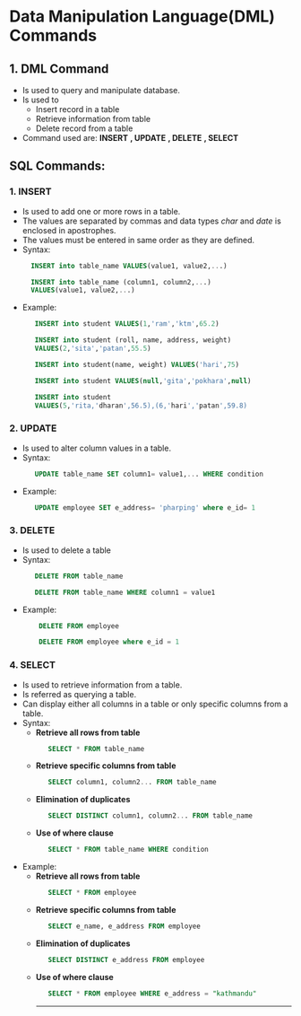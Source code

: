 # Data Manipulation Language(DML) Commands

## 1. DML Command
- Is used to query and manipulate database.
- Is used to
  - Insert record in a table
  - Retrieve information from table
  - Delete record from a table
- Command used are: **INSERT** **, UPDATE** **, DELETE** **, SELECT**

## SQL Commands:
### 1. INSERT
- Is used to add one or more rows in a table.
- The values are separated by commas and data types *char* and *date* is enclosed in apostrophes.
- The values must be entered in same order as they are defined.
- Syntax:
    ```sql
      INSERT into table_name VALUES(value1, value2,...)

      INSERT into table_name (column1, column2,...)
      VALUES(value1, value2,...)
    ```
- Example:
  ```sql
     INSERT into student VALUES(1,'ram','ktm',65.2)
  
     INSERT into student (roll, name, address, weight)
     VALUES(2,'sita','patan',55.5)

     INSERT into student(name, weight) VALUES('hari',75)

     INSERT into student VALUES(null,'gita','pokhara',null)

     INSERT into student
     VALUES(5,'rita,'dharan',56.5),(6,'hari','patan',59.8)
  ```
### 2. UPDATE
 - Is used to alter column values in a table.
 - Syntax:
   ```sql
      UPDATE table_name SET column1= value1,... WHERE condition
   ```
- Example:
  ```sql
     UPDATE employee SET e_address= 'pharping' where e_id= 1
  ```

### 3. DELETE
 - Is used to delete a table
 - Syntax:
   ```sql
      DELETE FROM table_name
   
      DELETE FROM table_name WHERE column1 = value1
   ```
- Example:
  ```sql
      DELETE FROM employee

      DELETE FROM employee where e_id = 1
  ```
  
### 4. SELECT
- Is used to retrieve information from a table.
- Is referred as querying a table.
- Can display either all columns in a table or only specific columns from a table.
- Syntax:
  - **Retrieve all rows from table**
    ```sql
       SELECT * FROM table_name
    ```
  - **Retrieve specific columns from table**
    ```sql
       SELECT column1, column2... FROM table_name
    ```
  - **Elimination of duplicates**
    ```sql
       SELECT DISTINCT column1, column2... FROM table_name
    ```
  - **Use of where clause**
    ```sql
       SELECT * FROM table_name WHERE condition
    ```
- Example:
  - **Retrieve all rows from table**
    ```sql
       SELECT * FROM employee
    ```
  - **Retrieve specific columns from table**
    ```sql
       SELECT e_name, e_address FROM employee
    ```
  - **Elimination of duplicates**
    ```sql
       SELECT DISTINCT e_address FROM employee
    ```
  - **Use of where clause**
    ```sql
       SELECT * FROM employee WHERE e_address = "kathmandu"
    ```
    ***
